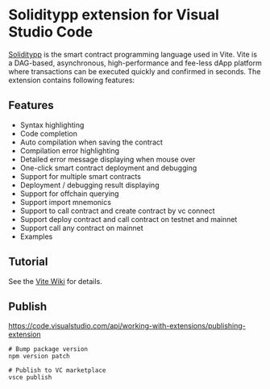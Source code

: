 # Soliditypp extension for Visual Studio Code

[Soliditypp](https://marketplace.visualstudio.com/items?itemName=ViteLabs.soliditypp) is the smart contract programming language used in Vite. Vite is a DAG-based, asynchronous, high-performance and fee-less dApp platform where transactions can be executed quickly and confirmed in seconds. The extension contains following features:

## Features
* Syntax highlighting
* Code completion
* Auto compilation when saving the contract
* Compilation error highlighting
* Detailed error message displaying when mouse over 
* One-click smart contract deployment and debugging
* Support for multiple smart contracts
* Deployment / debugging result displaying
* Support for offchain querying
* Support import mnemonics
* Support to call contract and create contract by vc connect
* Support deploy contract and call contract on testnet and mainnet
* Support call any contract on mainnet
* Examples

## Tutorial
See the [Vite Wiki](https://vite.wiki/tutorial/contract/debug.html) for details.


## Publish

https://code.visualstudio.com/api/working-with-extensions/publishing-extension

```
# Bump package version
npm version patch

# Publish to VC marketplace
vsce publish
```